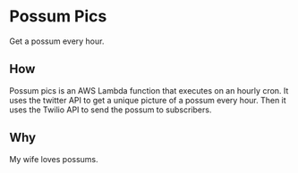 # Possum Pics

Get a possum every hour.

## How

Possum pics is an AWS Lambda function that executes on an hourly cron. It uses
the twitter API to get a unique picture of a possum every hour. Then it uses
the Twilio API to send the possum to subscribers.

## Why

My wife loves possums.

